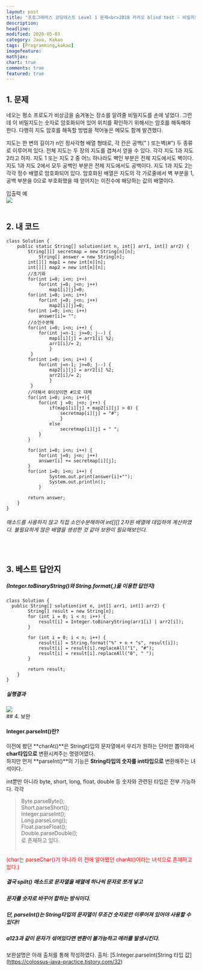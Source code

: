 ```yaml
---
layout: post
title: "프로그래머스 코딩테스트 Level 1 문제<br>2018 카카오 blind test - 비밀지도"     
description: 
headline:
modified: 2020-05-03
category: Java, Kakao
tags: [Programming,kakao]
imagefeature:
mathjax:
chart: true
comments: true
featured: true
---
```



## 1. 문제

네오는 평소 프로도가 비상금을 숨겨놓는 장소를 알려줄 비밀지도를 손에 넣었다. 그런데 이 비밀지도는 숫자로 암호화되어 있어 위치를 확인하기 위해서는 암호를 해독해야 한다. 다행히 지도 암호를 해독할 방법을 적어놓은 메모도 함께 발견했다.

지도는 한 변의 길이가 n인 정사각형 배열 형태로, 각 칸은 공백(" ) 또는벽(#") 두 종류로 이루어져 있다.
전체 지도는 두 장의 지도를 겹쳐서 얻을 수 있다. 각각 지도 1과 지도 2라고 하자. 지도 1 또는 지도 2 중 어느 하나라도 벽인 부분은 전체 지도에서도 벽이다. 지도 1과 지도 2에서 모두 공백인 부분은 전체 지도에서도 공백이다.
지도 1과 지도 2는 각각 정수 배열로 암호화되어 있다.
암호화된 배열은 지도의 각 가로줄에서 벽 부분을 1, 공백 부분을 0으로 부호화했을 때 얻어지는 이진수에 해당하는 값의 배열이다.

입출력 예<br>
<img src="{{ site.url }}/images/kakaosecret.jpg">  
<br>

## 2. 내 코드 

```
class Solution {
	public static String[] solution(int n, int[] arr1, int[] arr2) {
        String[][] secretmap = new String[n][n];
		    String[] answer = new String[n];
        int[][] map1 = new int[n][n];
        int[][] map2 = new int[n][n]; 
        //초기화
        for(int i=0; i<n; i++) 
        	for(int j=0; j<n; j++)
        		map1[i][j]=0;
        for(int i=0; i<n; i++) 
        	for(int j=0; j<n; j++)
        		map2[i][j]=0;
        for(int i=0; i<n; i++) 
        	answer[i]= "";
        //소인수분해
        for(int i=0; i<n; i++) {
        	for(int j=n-1; j>=0; j--) {
        		map1[i][j] = arr1[i] %2;
        		arr1[i]/= 2;
        		}
         }
        for(int i=0; i<n; i++) {
        	for(int j=n-1; j>=0; j--) {
        		map2[i][j] = arr2[i] %2;
        		arr2[i]/= 2;
        		}
         }
        //더해서 0이상이면 #으로 대체
        for(int i=0; i<n; i++){
        	for(int j =0; j<n; j++) {
        		if(map1[i][j] + map2[i][j] > 0) {
        			secretmap[i][j] = "#";
        			}
        		else
        			secretmap[i][j] = " ";
        	}
        }

        for(int i=0; i<n; i++) {
        	for(int j=0; j<n; j++)
        	answer[i] += secretmap[i][j];
        }
        for(int i=0; i<n; i++) {
        		System.out.print(answer[i]+"");
        		System.out.println();
        	}
        
        return answer;
    }
}
```
  
###### 매소드를 사용하지 않고 직접 소인수분해하여 int[][] 2차원 배열에 대입하여 계산하였다. 불필요하게 많은 배열을 생성한 것 같아 보완이 필요해보인다.    

<br>
  
## 3. 베스트 답안지

##### (Integer.toBinaryString()와 String.format(,)을 이용한  답안지)

```
class Solution {
  public String[] solution(int n, int[] arr1, int[] arr2) {
        String[] result = new String[n];
        for (int i = 0; i < n; i++) {
            result[i] = Integer.toBinaryString(arr1[i] | arr2[i]);
        }

        for (int i = 0; i < n; i++) {
            result[i] = String.format("%" + n + "s", result[i]);
            result[i] = result[i].replaceAll("1", "#");
            result[i] = result[i].replaceAll("0", " ");
        }

        return result;
    }
}
```

##### 실행결과   
<img src="{{ site.url }}/images/kakaosecret.jpg">  

<br>
## 4. 보완

#### Integer.parseInt()란?   

이전에 봤던 **charAt()**은 String타입의 문자열에서 우리가 원하는 단어만 뽑아와서 **char타입으로** 변환시켜주는 명령어였다.   
하지만 먼저 **parseInt()**의 기능은 **String타입의 숫자를 int타입으로** 변환해주는 녀석이다.

int뿐만 아니라 byte, short, long, float, double 등 숫자와 관련된 타입은 전부 가능하다.
각각<br>
> Byte.parseByte();<br>
> Short.parseShort();<br>
> Integer.parseInt();<br>
> Long.parseLong();<br>
> Float.parseFloat();<br>
> Double.parseDouble();<br>
로 존재하고 있다.<br><br>


<span style="color:red"> (char는 parseChar()가 아니라 이 전에 알아봤던 charAt()이라는 녀석으로 존재하고 있다.)</span>       

##### 결국 spilt() 매소드로 문자열을 배열에 하나씩 문자로 쪼개 넣고  
##### 문자를 숫자로 바꾸어 합하는 방식이다.   


##### 단, parseInt()는 String타입의 문자열이 무조건 숫자로만 이루어져 있어야 사용할 수 있다!!  
##### a123과 같이 문자가 섞여있다면 변환이 불가능하고 에러를 발생시킨다.   

보완설명은 아래 출처를 통해 작성하였다.
출처: [5.Integer.parseInt(String 타입 값] (https://colossus-java-practice.tistory.com/32)   
